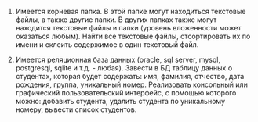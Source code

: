 1. Имеется корневая папка. В этой папке могут находиться текстовые файлы, а также другие папки. В других папках также могут находится текстовые файлы и папки (уровень вложенности может оказаться любым).
Найти все текстовые файлы, отсортировать их по имени и склеить содержимое в один текстовый файл.

2. Имеется реляционная база данных (oracle, sql server, mysql, postgresql, sqlite и т.д. - любая). Завести в БД таблицу данных о студентах, которая будет содержать: имя, фамилия, отчество, дата рождения, группа, уникальный номер.
Реализовать консольный или графический пользовательский интерфейс, с помощью которого можно: добавить студента, удалить студента по уникальному номеру, вывести список студентов.
